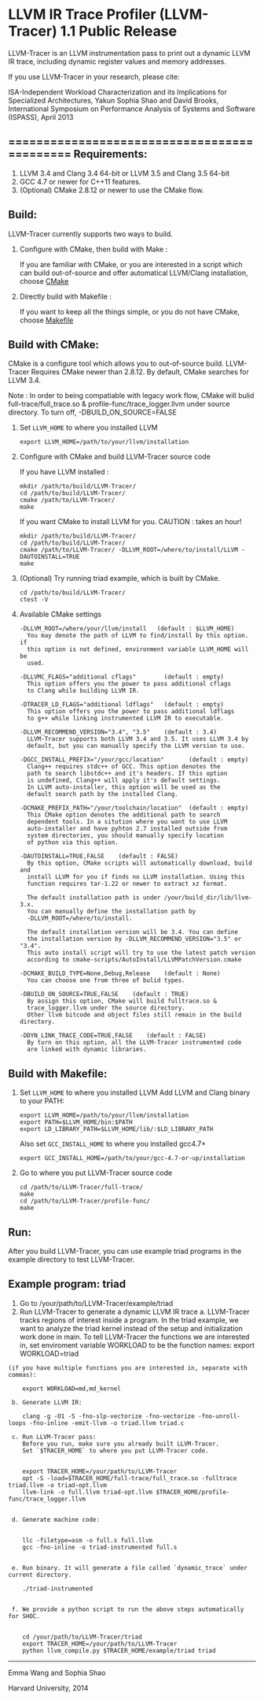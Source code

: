 LLVM IR Trace Profiler (LLVM-Tracer) 1.1 Public Release
============================================
LLVM-Tracer is an LLVM instrumentation pass to print out a dynamic LLVM IR
trace, including dynamic register values and memory addresses.

If you use LLVM-Tracer in your research, please cite:

ISA-Independent Workload Characterization and its Implications for Specialized
Architectures,
Yakun Sophia Shao and David Brooks,
International Symposium on Performance Analysis of Systems and Software
(ISPASS), April 2013

============================================
Requirements:
-------------------
  1. LLVM 3.4 and Clang 3.4 64-bit or LLVM 3.5 and Clang 3.5 64-bit
  2. GCC 4.7 or newer for C++11 features.
  3. (Optional) CMake 2.8.12 or newer to use the CMake flow.

Build:
-----------------
  LLVM-Tracer currently supports two ways to build.

  1. Configure with CMake, then build with Make :

       If you are familiar with CMake, or you are interested in a script
       which can build out-of-source and offer automatical LLVM/Clang
       installation, choose [CMake](#build-with-cmake)

  2. Directly build with Makefile :

       If you want to keep all the things simple, or you do not have
       CMake, choose [Makefile](#build-with-makefile)


Build with CMake:
-----------------
  CMake is a configure tool which allows you to out-of-source build.
  LLVM-Tracer Requires CMake newer than 2.8.12. By default, CMake
  searches for LLVM 3.4.

  Note : In order to being compatiable with legacy work flow,
  CMake will bulid full-trace/full\_trace.so & profile-func/trace\_logger.llvm
  under source directory. To turn off, -DBUILD\_ON\_SOURCE=FALSE

  1. Set `LLVM_HOME` to where you installed LLVM
     ```
     export LLVM_HOME=/path/to/your/llvm/installation
     ```

  2. Configure with CMake and build LLVM-Tracer source code

     If you have LLVM installed :
     ```
     mkdir /path/to/build/LLVM-Tracer/
     cd /path/to/build/LLVM-Tracer/
     cmake /path/to/LLVM-Tracer/
     make
     ```

     If you want CMake to install LLVM for you. CAUTION : takes an hour!
     ```
     mkdir /path/to/build/LLVM-Tracer/
     cd /path/to/build/LLVM-Tracer/
     cmake /path/to/LLVM-Tracer/ -DLLVM_ROOT=/where/to/install/LLVM -DAUTOINSTALL=TRUE
     make
     ```

  3. (Optional) Try running triad example, which is built by CMake.
     ```
     cd /path/to/build/LLVM-Tracer/
     ctest -V
     ```

  4. Available CMake settings
     ```
     -DLLVM_ROOT=/where/your/llvm/install   (default : $LLVM_HOME)
       You may denote the path of LLVM to find/install by this option. if
       this option is not defined, environment variable LLVM_HOME will be
       used.

     -DLLVMC_FLAGS="additional cflags"        (default : empty)
       This option offers you the power to pass additional cflags
       to Clang while building LLVM IR.

     -DTRACER_LD_FLAGS="additional ldflags"   (default : empty)
       This option offers you the power to pass additional ldflags
       to g++ while linking instrumented LLVM IR to executable.

     -DLLVM_RECOMMEND_VERSION="3.4", "3.5"    (default : 3.4)
       LLVM-Tracer supports both LLVM 3.4 and 3.5. It uses LLVM 3.4 by
       default, but you can manually specify the LLVM version to use.

     -DGCC_INSTALL_PREFIX="/your/gcc/location"       (default : empty)
       Clang++ requires stdc++ of GCC. This option denotes the
       path to search libstdc++ and it's headers. If this option
       is undefined, Clang++ will apply it's default settings.
       In LLVM auto-installer, this option will be used as the
       default search path by the installed Clang.

     -DCMAKE_PREFIX_PATH="/your/toolchain/location"  (default : empty)
       This CMake option denotes the additional path to search
       dependent tools. In a sitution where you want to use LLVM
       auto-installer and have pyhton 2.7 installed outside from
       system directories, you should manually specify location
       of python via this option.

     -DAUTOINSTALL=TRUE,FALSE    (default : FALSE)
       By this option, CMake scripts will automatically download, build and
       install LLVM for you if finds no LLVM installation. Using this
       function requires tar-1.22 or newer to extract xz format.

       The default installation path is under /your/build_dir/lib/llvm-3.x.
       You can manually define the installation path by
       -DLLVM_ROOT=/where/to/install.

       The default installation version will be 3.4. You can define
       the installation version by -DLLVM_RECOMMEND_VERSION="3.5" or "3.4".
       This auto install script will try to use the latest patch version
       according to cmake-scripts/AutoInstall/LLVMPatchVersion.cmake

     -DCMAKE_BUILD_TYPE=None,Debug,Release    (default : None)
       You can choose one from three of bulid types.

     -DBUILD_ON_SOURCE=TRUE,FALSE    (default : TRUE)
       By assign this option, CMake will build fulltrace.so &
       trace_logger.llvm under the source directory.
       Other llvm bitcode and object files still remain in the build directory.

     -DDYN_LINK_TRACE_CODE=TRUE,FALSE    (default : FALSE)
       By turn on this option, all the LLVM-Tracer instrumented code
       are linked with dynamic libraries.
     ```

Build with Makefile:
---------------------

  1. Set `LLVM_HOME` to where you installed LLVM
     Add LLVM and Clang binary to your PATH:

     ```
     export LLVM_HOME=/path/to/your/llvm/installation
     export PATH=$LLVM_HOME/bin:$PATH
     export LD_LIBRARY_PATH=$LLVM_HOME/lib/:$LD_LIBRARY_PATH
     ```
     Also set `GCC_INSTALL_HOME` to where you installed gcc4.7+
     ```
     export GCC_INSTALL_HOME=/path/to/your/gcc-4.7-or-up/installation
     ```

  2. Go to where you put LLVM-Tracer source code

     ```
     cd /path/to/LLVM-Tracer/full-trace/
     make
     cd /path/to/LLVM-Tracer/profile-func/
     make
     ```

Run:
------
After you build LLVM-Tracer, you can use example triad programs in the example
directory to test LLVM-Tracer.

Example program: triad
----------------------
  1. Go to /your/path/to/LLVM-Tracer/example/triad
  2. Run LLVM-Tracer to generate a dynamic LLVM IR trace
     a. LLVM-Tracer tracks regions of interest inside a program.
        In the triad example, we want to analyze the triad kernel instead of the setup
        and initialization work done in main.
        To tell LLVM-Tracer the functions we are
        interested in, set enviroment variable WORKLOAD to be the function names: 
        export WORKLOAD=triad

    (if you have multiple functions you are interested in, separate with commas):

        export WORKLOAD=md,md_kernel

     b. Generate LLVM IR:

        clang -g -O1 -S -fno-slp-vectorize -fno-vectorize -fno-unroll-loops -fno-inline -emit-llvm -o triad.llvm triad.c

     c. Run LLVM-Tracer pass:
        Before you run, make sure you already built LLVM-Tracer.
        Set `$TRACER_HOME` to where you put LLVM-Tracer code.


        export TRACER_HOME=/your/path/to/LLVM-Tracer
        opt -S -load=$TRACER_HOME/full-trace/full_trace.so -fulltrace triad.llvm -o triad-opt.llvm
        llvm-link -o full.llvm triad-opt.llvm $TRACER_HOME/profile-func/trace_logger.llvm


     d. Generate machine code:


        llc -filetype=asm -o full.s full.llvm
        gcc -fno-inline -o triad-instrumented full.s


     e. Run binary. It will generate a file called `dynamic_trace` under current directory.

        ./triad-instrumented


     f. We provide a python script to run the above steps automatically for SHOC.


        cd /your/path/to/LLVM-Tracer/triad
        export TRACER_HOME=/your/path/to/LLVM-Tracer
        python llvm_compile.py $TRACER_HOME/example/triad triad

---------------------------------------------------------------------------------
Emma Wang and Sophia Shao

Harvard University, 2014
